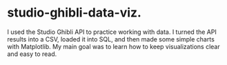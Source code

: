 # studio-ghibli-data-viz.
I used the Studio Ghibli API to practice working with data. I turned the API results into a CSV, loaded it into SQL, and then made some simple charts with Matplotlib. My main goal was to learn how to keep visualizations clear and easy to read.
